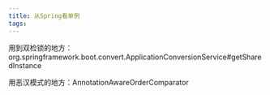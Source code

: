```yaml
---
title: 从Spring看单例
tags:
---
```




用到双检锁的地方：org.springframework.boot.convert.ApplicationConversionService#getSharedInstance

用恶汉模式的地方：AnnotationAwareOrderComparator
